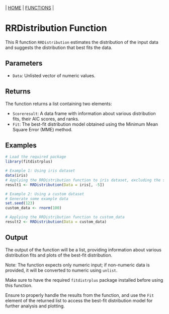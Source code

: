 | [HOME](https://github.com/Rrtk2/RRtest)  |  [FUNCTIONS](https://github.com/Rrtk2/RRtest/blob/master/docs/Functions/FunctionsOverview.md)  | 

# RRDistribution Function

This R function `RRDistribution` estimates the distribution of the input data and suggests the distribution that best fits the data.

## Parameters
- `Data`: Unlisted vector of numeric values.

## Returns
The function returns a list containing two elements:
- `Scoreresult`: A data frame with information about various distribution fits, their AIC scores, and ranks.
- `Fit`: The best-fit distribution model obtained using the Minimum Mean Square Error (MME) method.

## Examples
```R
# Load the required package
library(fitdistrplus)

# Example 1: Using iris dataset
data(iris)
# Applying the RRDistribution function to iris dataset, excluding the species column (column 5)
result1 <- RRDistribution(Data = iris[, -5])

# Example 2: Using a custom dataset
# Generate some example data
set.seed(123)
custom_data <- rnorm(100)

# Applying the RRDistribution function to custom_data
result2 <- RRDistribution(Data = custom_data)
```

## Output
The output of the function will be a list, providing information about various distribution fits and plots of the best-fit distribution.

Note: The function expects only numeric input; if non-numeric data is provided, it will be converted to numeric using `unlist`.

Make sure to have the required `fitdistrplus` package installed before using this function.

Ensure to properly handle the results from the function, and use the `Fit` element of the returned list to access the best-fit distribution model for further analysis and plotting.